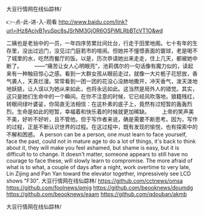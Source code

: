 
大豆行情网在线仙踪林/




👉-点-此-进-入-观看  http://www.baidu.com/link?url=jHz8AcivB1yuSpc8sJSrNM3GjOR6OSPiMLRbBTcVT1O&wd




二姨也是老翁中的一员，一年四序劳累灶间灶台，行走于田里地阁。七十有年的生存里，没出过远门，没见过门庭若市的喧闹。但她并不憧憬表面的寰球，老是喝不了城里的水，吃然而餐厅的饭。以是，历次恭请她出来走走，住上几天，都被她中断了。
　　——“痛苦让女人心明眼亮”，池莉偶尔的一句话像有魔力似的，读起来有一种触目惊心之感。看到一大群女孩从眼前走过，就像一大片栀子花怒放，香气袭人，天真烂漫。常常看到一团一团的花没心没肺地撒开，冲天香气，泼天泼地地妖娆，让人误以为她从来如此，也将永远如此。这当然是局外人的错觉。其实，这只是她们生命中的一个瞬间。在你不注意的时候，它已经风吹落地，狼籍残红，转眼间绿叶婆娑，你简直无法相信：在这朴素的底子上，竟然有过短暂的轰轰烈烈。生命是如此的短暂，幸福着和快乐着的时候就更加稀缺。
　　上帝的笑声美不美，好听不好听，且不管他。但于写作者来说，确是需要不断思考。因为，写作的过程，正是不断认识世界的过程。在这过程中，既有发现的愉悦，也有探索中的不解和困惑。
A person can be a person, one must learn to face yourself, face the past, could not in mature age to do a lot of things, it's back to think about it, they will make you feel ashamed, but shame is easy, but it is difficult to to change.
It doesn't matter, someone appears to still have no courage to face these, will slowly learn to compromise.
The more afraid of what is to what, a couple of days after a night, work overtime to very late, Lin Zijing and Pan Yan toward the elevator together, impressively see LCD shows "F30".
大豆行情网在线仙踪林/ https://github.com/cctnews/omsa
https://github.com/foolnews/pmjg
https://github.com/beooknews/doumdg
https://github.com/beooknews/eaam
https://github.com/qdouban/akmb





大豆行情网在线仙踪林/
